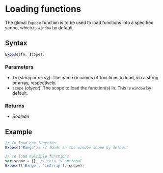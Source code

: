 # Loading functions
The global `Expose` function is to be used to load functions into a specified scope, which is `window` by default.

## Syntax
```javascript
Expose(fn, scope);
```

### Parameters
* `fn` (_string_ or _array_): The name or names of functions to load, via a string or array, respectively.
* `scope` (_object_): The scope to load the function(s) in. This is `window` by default.

### Returns
* _Boolean_

## Example
```javascript
// To load one function
Expose('Range'); // loads in the window scope by default

// To load multiple functions
var scope = {}; // this is optional
Expose(['Range', 'inArray'], scope);
